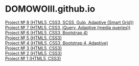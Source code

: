 # DOMOWOIII.github.io
<a href="https://domowoiii.github.io/10.Travell">Project № 8 (HTML5, CSS3, SCSS, Gulp, Adaptive (Smart Grid))</a><br>
<a href="https://domowoiii.github.io/9.Not simple/">Project № 7 (HTML5, CSS3, jQuery, Adaptive (media queries))</a><br>
<a href="https://domowoiii.github.io/8.Restaurant/">Project № 6 (HTML5, CSS3, Bootstrap 4)</a><br>
<a href="https://domowoiii.github.io/6.LearnCode/#">Project № 5 (HTML5, CSS3)</a><br>
<a href="https://domowoiii.github.io/4.Tinyone/">Project № 4 (HTML5, CSS3, Bootstrap 4, Adaptive)</a><br>
<a href="https://domowoiii.github.io/3.%20Nice%20to%20meet%20you/">Project № 3 (HTML5, CSS3)</a><br>
<a href="https://domowoiii.github.io/2.%20Mongo/">Project № 2 (HTML5, CSS3)</a><br>
<a href="https://domowoiii.github.io/1.%20First%20page/#">Project № 1 (HTML5, CSS3)</a>


